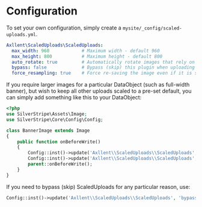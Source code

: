 # Configuration

To set your own configuration, simply create a `mysite/_config/scaled-uploads.yml`.

```yaml
Axllent\ScaledUploads\ScaledUploads:
  max_width: 960            # Maximum width - default 960
  max_height: 800           # Maximum height - default 800
  auto_rotate: true         # Automatically rotate images that rely on exif information for rotation - default true
  bypass: false             # Bypass (skip) this plugin when uploading - default false
  force_resampling: true    # Force re-saving the image even if it is smaller - default false
```

If you require larger images for a particular DataObject (such as full-width banner), but wish to keep all other uploads scaled
to a pre-set default, you can simply add something like this to your DataObject:

```php
<?php
use SilverStripe\Assets\Image;
use SilverStripe\Core\Config\Config;

class BannerImage extends Image
{
    public function onBeforeWrite()
    {
        Config::inst()->update('Axllent\\ScaledUploads\\ScaledUploads', 'max_width', 1600);
        Config::inst()->update('Axllent\\ScaledUploads\\ScaledUploads', 'max_height', 1600);
        parent::onBeforeWrite();
    }
}
```

If you need to bypass (skip) ScaledUploads for any particular reason, use:

```php
Config::inst()->update('Axllent\\ScaledUploads\\ScaledUploads', 'bypass', true);
```
